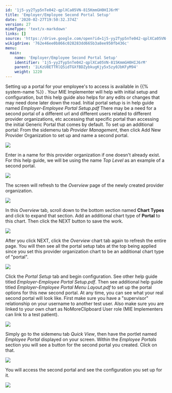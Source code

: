 ```yaml
---
id: '1j5-yy2Typ5nTe042-qplXCa05VN-815KmmGH0HIJ6rM'
title: 'Employer/Employee Second Portal Setup'
date: '2020-02-27T19:50:32.374Z'
version: 27
mimeType: 'text/x-markdown'
links: []
source: 'https://drive.google.com/open?id=1j5-yy2Typ5nTe042-qplXCa05VN-815KmmGH0HIJ6rM'
wikigdrive: '762e46ee0b866c028283dd665b3a8ee950fb436c'
menu:
  main:
    name: 'Employer/Employee Second Portal Setup'
    identifier: '1j5-yy2Typ5nTe042-qplXCa05VN-815KmmGH0HIJ6rM'
    parent: '1LKzU8ETTRlQ5idTGXfBDZybkugKjy5x5zy0JbKFyM94'
    weight: 1220
---
```

Setting up a portal for your employee's to access is available in {{% system-name %}} . Your MIE Implementer will help with initial setup and configuration, but this help guide also helps for any edits or changes that may need done later down the road. Initial portal setup is in help guide named *Employer-Employee Portal Setup.pdf*
There may be a need for a second portal of a different url and different users related to different provider organizations, etc accessing that specific portal than accessing the initial Generic Portal that comes by default. To set up an additional portal:
From the sidemenu tab *Provider Management*, then click Add New Provider Organization to set up and name a second portal.

![](../employer-employee-second-portal-setup.assets/100002010000053D0000017BF80C8445D595FCF9.png)

Enter in a name for this provider organization if one doesn't already exist. For this help guide, we will be using the name *Top Level* as an example of a second portal.

![](../employer-employee-second-portal-setup.assets/10000201000001D10000006BED9762717CF050CA.png)

The screen will refresh to the *Overview* page of the newly created provider organization.

![](../employer-employee-second-portal-setup.assets/10000201000004B300000160D5088FB83CF38A25.png)

In this *Overview* tab, scroll down to the bottom section named **Chart Types** and click to expand that section. Add an additional chart type of **Portal** to this chart. Then click the NEXT button to save the work.

![](../employer-employee-second-portal-setup.assets/100002010000012E0000009C5846664E93D22C65.png)

After you click NEXT, click the *Overview* chart tab again to refresh the entire page. You will then see all the portal setup tabs at the top being applied since you set this provider organization chart to be an additional chart type of "portal".

![](../employer-employee-second-portal-setup.assets/1000020100000461000001367681002BA4826F0D.png)

Click the *Portal Setup* tab and begin configuration. See other help guide titled *Employer-Employee Portal Setup.pdf*. Then see additional help guide titled *Employer-Employee Portal Menu Layout.pdf* to set up the portal options for this new second portal.
At any time, you can see what your real second portal will look like. First make sure you have a "supervisor" relationship on your username to another test user. Also make sure you are linked to your own chart as NoMoreClipboard User role (MIE Implementers can link to a test patient).

![](../employer-employee-second-portal-setup.assets/10000201000002F9000000DAF74CA46A59366EE4.png)

Simply go to the sidemenu tab *Quick View*, then have the portlet named *Employee Portal* displayed on your screen. Within the *Employee Portals* section you will see a button for the second portal you created. Click on that.

![](../employer-employee-second-portal-setup.assets/10000201000002590000006F4CA4B35FE37C5F28.png)

You will access the second portal and see the configuration you set up for it.

![](../employer-employee-second-portal-setup.assets/10000201000002120000017699F9127F4A6B83AB.png)

